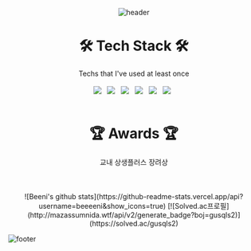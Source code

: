 <div align=center> 

<!--
이모지는 https://gist.github.com/rxaviers/7360908

태크스택은
<img src="https://img.shields.io/badge/쓰고자하는_텍스트-컬러코드?style=flat-square&logo=simpleicons에서_아이콘이름&logoColor=white"/></a>
https://simpleicons.org/
-->

![header](https://capsule-render.vercel.app/api?type=waving&color=C7D3ED&text=☃️%20Hi,%20I'm%20Hyeonbeen%20Park%20💙%20&height=300&fontSize=50)
  </div>

# <div align=center> 🛠️ Tech Stack 🛠️
  <div align=center> Techs that I've used at least once </div>  
  <br/>
<div align=center> <img src="https://img.shields.io/badge/Python-3766AB?style=flat-square&logo=Python&logoColor=white"/></a> &nbsp;
<img src="https://img.shields.io/badge/C-A8B9CC?style=flat-square&logo=C&logoColor=white"/></a> &nbsp;
<img src="https://img.shields.io/badge/Java-007396?style=flat-square&logo=Java&logoColor=white"/></a> &nbsp;
<img src="https://img.shields.io/badge/MySQL-4479A1?style=flat-square&logo=MySQL&logoColor=white"/></a> &nbsp
<img src="https://img.shields.io/badge/HTML5-E34F26?style=flat-square&logo=HTML5&logoColor=white"/></a> &nbsp
<img src="https://img.shields.io/badge/CSS3-1572B6?style=flat-square&logo=CSS3&logoColor=white"/></a> &nbsp  </div>
<br>


# <div align=center> 🏆 Awards 🏆 </div>
<div align=center>
  교내 상생플러스 장려상
</div>
<br> <br> <br>

  <div align=center>
  ![Beeni's github stats](https://github-readme-stats.vercel.app/api?username=beeeeni&show_icons=true)
  [![Solved.ac프로필](http://mazassumnida.wtf/api/v2/generate_badge?boj=gusqls2)](https://solved.ac/gusqls2)
</div>

![footer](https://capsule-render.vercel.app/api?type=waving&color=C7D3ED&height=200&section=footer)
